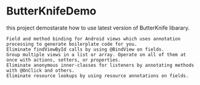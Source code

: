 # ButterKnifeDemo
this project demostarate how to use latest version of ButterKnife libarary.

    Field and method binding for Android views which uses annotation processing to generate boilerplate code for you.
    Eliminate findViewById calls by using @BindView on fields.
    Group multiple views in a list or array. Operate on all of them at once with actions, setters, or properties.
    Eliminate anonymous inner-classes for listeners by annotating methods with @OnClick and others.
    Eliminate resource lookups by using resource annotations on fields.
